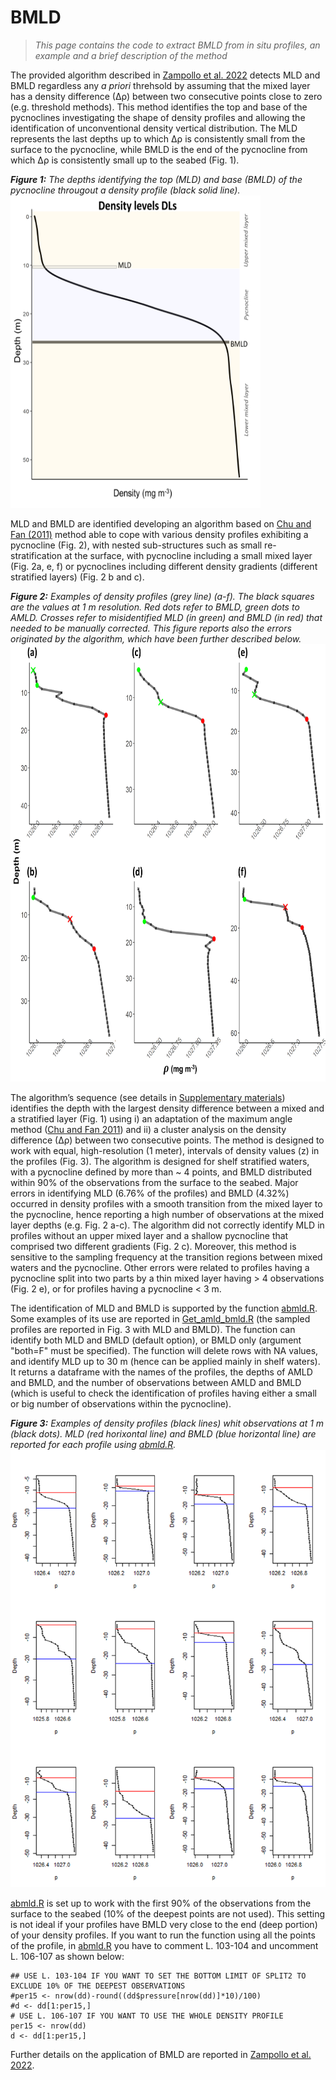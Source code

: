 # BMLD

>*This page contains the code to extract BMLD from in situ profiles, an example and a brief description of the method*

The provided algorithm described in [Zampollo et al. 2022](https://egusphere.copernicus.org/preprints/2022/egusphere-2022-140/) detects MLD and BMLD regardless any *a priori* threhsold by assuming that the mixed layer has a density difference (∆ρ) between two consecutive points close to zero (e.g. threshold methods). This method identifies the top and base of the pycnoclines investigating the shape of density profiles and allowing the identification of unconventional density vertical distribution. 
The MLD represents the last depths up to which ∆ρ is consistently small from the surface to the pycnocline, while BMLD is the end of the pycnocline from which ∆ρ is consistently small up to the seabed (Fig. 1).

***Figure 1:** The depths identifying the top (MLD) and base (BMLD) of the pycnocline througout a density profile (black solid line).*                          
<img src="Plots/MLD_BMLD.png" width="400" height="500" /> 
   
MLD and BMLD are identified developing an algorithm based on [Chu and Fan (2011)](https://doi.org/10.1007/s10872-011-0019-2) method able to cope with various density profiles exhibiting a pycnocline (Fig. 2), with nested sub-structures such as small re-stratification at the surface, with pycnocline including a small mixed layer (Fig. 2a, e, f) or pycnoclines including different density gradients (different stratified layers) (Fig. 2 b and c). 

***Figure 2:** Examples of density profiles (grey line) (a-f). The black squares are the values at 1 m resolution. Red dots refer to BMLD, green dots to AMLD. Crosses refer to misidentified MLD (in green) and BMLD (in red) that needed to be manually corrected. This figure reports also the errors originated by the algorithm, which have been further described below.* 
<img src="Plots/figA01.png" width="700" height="700" />

The algorithm’s sequence (see details in [Supplementary materials](https://github.com/azampollo/BMLD/blob/main/SuppMat.docx)) identifies the depth with the largest density difference between a mixed and a stratified layer (Fig. 1) using i) an adaptation of the maximum angle method ([Chu and Fan 2011](https://doi.org/10.1007/s10872-011-0019-2)) and ii) a cluster analysis on the density difference (∆ρ) between two consecutive points. The method is designed to work with equal, high-resolution (1 meter), intervals of density values (z) in the profiles (Fig. 3). The algorithm is designed for shelf stratified waters, with a pycnocline defined by more than ~ 4 points, and BMLD distributed within 90% of the observations from the surface to the seabed. 
Major errors in identifying MLD (6.76% of the profiles) and BMLD (4.32%) occurred in density profiles with a smooth transition from the mixed layer to the pycnocline, hence reporting a high number of observations at the mixed layer depths (e.g. Fig. 2 a-c). The algorithm did not correctly identify MLD in profiles without an upper mixed layer and a shallow pycnocline that comprised two different gradients (Fig. 2 c). Moreover, this method is sensitive to the sampling frequency at the transition regions between mixed waters and the pycnocline. Other errors were related to profiles having a pycnocline split into two parts by a thin mixed layer having > 4 observations (Fig. 2 e), or for profiles having a pycnocline < 3 m.

The identification of MLD and BMLD is supported by the function [abmld.R](https://github.com/azampollo/BMLD/blob/main/R%20code/abmld.R). Some examples of its use are reported in [Get_amld_bmld.R](https://github.com/azampollo/BMLD/blob/main/R%20code/Get_amld_bmld.R) (the sampled profiles are reported in Fig. 3 with MLD and BMLD). The function can identify both MLD and BMLD (default option), or BMLD only (argument "both=F" must be specified). The function will delete rows with NA values, and identify MLD up to 30 m (hence can be applied mainly in shelf waters). It returns a dataframe with the names of the profiles, the depths of AMLD and BMLD, and the number of observations between AMLD and BMLD (which is useful to check the identification of profiles having either a small or big number of observations within the pycnocline). 

***Figure 3:** Examples of density profiles (black lines) whit observations at 1 m (black dots). MLD (red horixontal line) and BMLD (blue horizontal line) are reported for each profile using [abmld.R](https://github.com/azampollo/BMLD/blob/main/R%20code/abmld.R).*
<img src="Plots/Profiles_MLD_BMLD.png" /> 

[abmld.R](https://github.com/azampollo/BMLD/blob/main/R%20code/abmld.R) is set up to work with the first 90% of the observations from the surface to the seabed (10% of the deepest points are not used). This setting is not ideal if your profiles have BMLD very close to the end (deep portion) of your density profiles. If you want to run the function using all the points of the profile, in [abmld.R](https://github.com/azampollo/BMLD/blob/main/R%20code/abmld.R) you have to comment L. 103-104 and uncomment L. 106-107 as shown below:

````
## USE L. 103-104 IF YOU WANT TO SET THE BOTTOM LIMIT OF SPLIT2 TO EXCLUDE 10% OF THE DEEPEST OBSERVATIONS
#per15 <- nrow(dd)-round((dd$pressure[nrow(dd)]*10)/100)
#d <- dd[1:per15,]
# USE L. 106-107 IF YOU WANT TO USE THE WHOLE DENSITY PROFILE
per15 <- nrow(dd)
d <- dd[1:per15,]
````

Further details on the application of BMLD are reported in [Zampollo et al. 2022](https://egusphere.copernicus.org/preprints/2022/egusphere-2022-140/).

